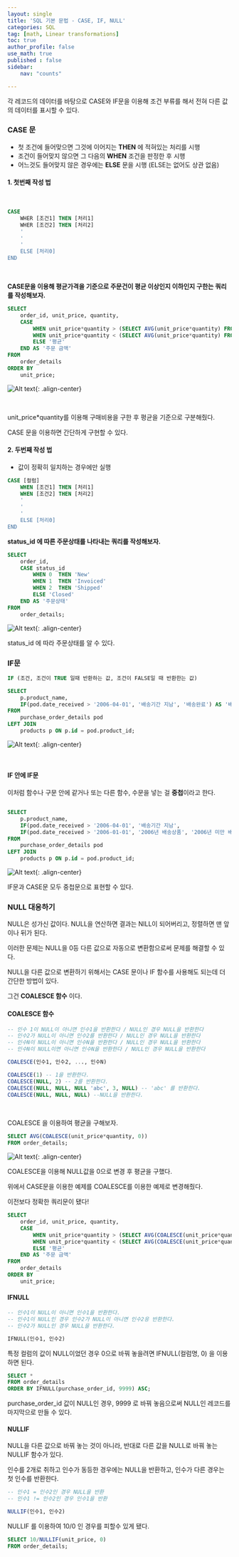 ```yaml
---
layout: single
title: 'SQL 기본 문법 - CASE, IF, NULL'
categories: SQL
tag: [math, Linear transformations]
toc: true 
author_profile: false
use_math: true
published : false
sidebar:
    nav: "counts"

---
```


각 레코드의 데이터를 바탕으로 CASE와 IF문을 이용해 조건 부류를 해서 전혀 다른 값의 데이터를 표시할 수 있다. 

### CASE 문                

- 첫 조건에 들어맞으면 그것에 이어지는 **THEN** 에 적혀있는 처리를 시행
- 조건이 들어맞지 않으면 그 다음의 **WHEN** 조건을 판정한 후 시행
- 어느것도 들어맞지 않은 경우에는 **ELSE** 문을 시행 (ELSE는 없어도 상관 없음)

#### 1. 첫번째 작성 법

<br>

```sql
CASE
    WHER [조건1] THEN [처리1]
    WHER [조건2] THEN [처리2]
    '
    '
    '
    ELSE [처리0]
END
```

<br>

**CASE문을 이용해 평균가격을 기준으로 주문건이 평균 이상인지 이하인지 구한는 쿼리를 작성해보자.**

```sql
SELECT 
    order_id, unit_price, quantity, 
    CASE 
        WHEN unit_price*quantity > (SELECT AVG(unit_price*quantity) FROM order_details) THEN '평균 초과'
        WHEN unit_price*quantity < (SELECT AVG(unit_price*quantity) FROM order_details) THEN '평균 이하'
        ELSE '평균'
    END AS '주문 금액'
FROM 
    order_details
ORDER BY 
    unit_price;

```

![Alt text]({{site.url}}\images\2023-12-12-SQL3\avg_price.png){: .align-center}

<br>

unit_price*quantity를 이용해 구매비용을 구한 후 평균을 기준으로 구분해줬다.

CASE 문을 이용하면 간단하게 구현할 수 있다.

#### 2. 두번째 작성 법

- 값이 정확히 일치하는 경우에만 실행

```sql
CASE [컬럼]
    WHEN [조건1] THEN [처리1]
    WHEN [조건2] THEN [처리2]
    '
    '
    '
    ELSE [처리0]
END
```

**status_id 에 따른 주문상태를 나타내는 쿼리를 작성해보자.**

```sql
SELECT 
    order_id, 
    CASE status_id
        WHEN 0  THEN 'New'
        WHEN 1  THEN 'Invoiced'
        WHEN 2  THEN 'Shipped'
        ELSE 'Closed'
    END AS '주문상태'
FROM 
    order_details;

```

![Alt text]({{site.url}}\images\2023-12-12-SQL3\case2.png){: .align-center}

status_id 에 따라 주문상태를 알 수 있다.

### IF문

```sql
IF (조건, 조건이 TRUE 일때 반환하는 값, 조건이 FALSE일 때 반환한는 값)
```
```sql
SELECT
    p.product_name,
    IF(pod.date_received > '2006-04-01', '배송기간 지남', '배송완료') AS '배송상태'
FROM
    purchase_order_details pod
LEFT JOIN
    products p ON p.id = pod.product_id;
```

![Alt text]({{site.url}}\images\2023-12-12-SQL3\if.png){: .align-center}

<br>

#### IF 안에 IF문 

이처럼 함수나 구문 안에 같거나 또는 다른 함수, 수문을 넣는 걸 **중첩**이라고 한다. 

```sql

SELECT
    p.product_name,
    IF(pod.date_received > '2006-04-01', '배송기간 지남', 
    IF(pod.date_received > '2006-01-01', '2006년 배송상품', '2006년 미만 배송상품')) AS '배송상태'
FROM
    purchase_order_details pod
LEFT JOIN
    products p ON p.id = pod.product_id;


```

![Alt text]({{site.url}}\images\2023-12-12-SQL3\nest.png){: .align-center}

IF문과 CASE문 모두 중첩문으로 표현할 수 있다.

### NULL 대응하기

NULL은 성가신 값이다. NULL을 연산하면 결과는 NILL이 되어버리고, 정렬하면 맨 앞이나 뒤가 된다.

이러한 문제는 NULL을 0등 다른 값으로 자동으로 변환함으로써 문제를 해결할 수 있다.

NULL을 다른 값으로 변환하기 위해서는 CASE 문이나 IF 함수를 사용해도 되는데 더 간단한 방법이 있다.

그건 **COALESCE 함수** 이다.

#### COALESCE 함수

```sql
-- 인수 1이 NULL이 아니면 인수1을 반환한다 / NULL인 경우 NULL을 반환한다 
-- 인수2가 NULL이 아니면 인수2를 반환한다 / NULL인 경우 NULL을 반환한다 
-- 인수N이 NULL이 아니면 인수N을 반환한다 / NULL인 경우 NULL을 반환한다 
-- 인수N이 NULL이면 아니면 인수N을 반환한다 / NULL인 경우 NULL을 반환한다 

COALESCE(인수1, 인수2, ..., 인수N)

```

```sql
COALESCE(1) -- 1을 반환한다.
COALESCE(NULL, 2) -- 2를 반환한다.
COALESCE(NULL, NULL, NULL 'abc', 3, NULL) -- 'abc' 를 반환한다.
COALESCE(NULL, NULL, NULL) --NULL을 반환한다.  
```

<br>

COALESCE 을 이용하여 평균을 구해보자.

```sql
SELECT AVG(COALESCE(unit_price*quantity, 0))
FROM order_details;
```
![Alt text]({{site.url}}\images\2023-12-12-SQL3\coalesce.png){: .align-center}

COALESCE을 이용해 NULL값을 0으로 변경 후 평균을 구했다. 

위에서 CASE문을 이용한 예제를 COALESCE를 이용한 예제로 변경해줬다.

이전보다 정확한 쿼리문이 됐다!

```sql
SELECT 
    order_id, unit_price, quantity, 
    CASE 
        WHEN unit_price*quantity > (SELECT AVG(COALESCE(unit_price*quantity, 0)) FROM order_details) THEN '평균 초과'
        WHEN unit_price*quantity < (SELECT AVG(COALESCE(unit_price*quantity, 0)) FROM order_details) THEN '평균 이하'
        ELSE '평균'
    END AS '주문 금액'
FROM 
    order_details
ORDER BY 
    unit_price;

```

#### IFNULL

```sql
-- 인수1이 NULL이 아니면 인수1을 반환한다.
-- 인수1이 NULL인 경우 인수2가 NULL이 아니면 인수2응 반환한다.
-- 인수2가 NULL인 경우 NULL을 반환한다.

IFNULL(인수1, 인수2) 

```

특정 컬럼의 값이 NULL이었던 경우 0으로 바꿔 놓을려면 IFNULL(컬럼명, 0) 을 이용하면 된다. 

```sql
SELECT *
FROM order_details
ORDER BY IFNULL(purchase_order_id, 9999) ASC;
```

purchase_order_id 값이 NULL인 경우, 9999 로 바꿔 놓음으로써 NULL인 레코드를 마지막으로 만들 수 있다.

#### NULLIF 
NULL을 다른 값으로 바꿔 놓는 것이 아니라, 반대로 다른 값을 NULL로 바꿔 놓는 NULLIF 함수가 있다. 

인수를 2개로 취하고 인수가 동등한 경우에는 NULL을 반환하고, 인수가 다른 경우는 첫 인수를 반환한다. 

```sql
-- 인수1 = 인수2인 경우 NULL을 반환
-- 인수1 != 인수2인 경우 인수1을 반환

NULLIF(인수1, 인수2)
```

NULLIF 를 이용하여 10/0 인 경우를 피할수 있게 됐다. 

```sql
SELECT 10/NULLIF(unit_price, 0)
FROM order_details;
```

